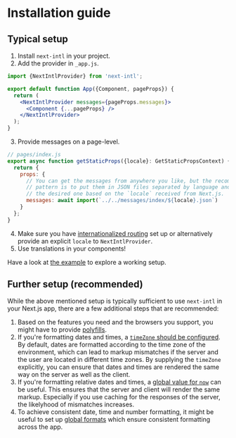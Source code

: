# Installation guide

## Typical setup

1. Install `next-intl` in your project.
2. Add the provider in `_app.js`.
```jsx
import {NextIntlProvider} from 'next-intl';

export default function App({Component, pageProps}) {
  return (
    <NextIntlProvider messages={pageProps.messages}>
      <Component {...pageProps} />
    </NextIntlProvider>
  );
}
```
3. Provide messages on a page-level.
```js
// pages/index.js
export async function getStaticProps({locale}: GetStaticPropsContext) {
  return {
    props: {
      // You can get the messages from anywhere you like, but the recommended
      // pattern is to put them in JSON files separated by language and read 
      // the desired one based on the `locale` received from Next.js. 
      messages: await import(`../../messages/index/${locale}.json`)
    }
  };
}
```
4. Make sure you have [internationalized routing](https://nextjs.org/docs/advanced-features/i18n-routing) set up or alternatively provide an explicit `locale` to `NextIntlProvider`.
5. Use translations in your components!

Have a look at [the example](../packages/example) to explore a working setup.

## Further setup (recommended)

While the above mentioned setup is typically sufficient to use `next-intl` in your Next.js app, there are a few additional steps that are recommended:

1. Based on the features you need and the browsers you support, you might have to provide [polyfills](https://formatjs.io/docs/polyfills).
2. If you're formatting dates and times, a [`timeZone` should be configured](./usage.md#time-zones). By default, dates are formatted according to the time zone of the environment, which can lead to markup mismatches if the server and the user are located in different time zones. By supplying the `timeZone` explicitly, you can ensure that dates and times are rendered the same way on the server as well as the client.
3. If you're formatting relative dates and times, a [global value for `now`](./usage.md#formatRelativeTime) can be useful. This ensures that the server and client will render the same markup. Especially if you use caching for the responses of the server, the likelyhood of mismatches increases.
4. To achieve consistent date, time and number formatting, it might be useful to set up [global formats](./usage.md#global-formats) which ensure consistent formatting across the app.
